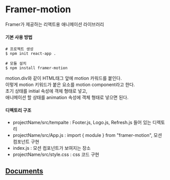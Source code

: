 # Framer-motion

Framer가 제공하는 리액트용 애니메이션 라이브러리

#### 기본 사용 방법

    # 프로젝트 생성
    $ npm init react-app .

    # 모듈 설치
    $ npm install framer-motion

motion.div와 같이 HTML태그 앞에 motion 카워드를 붙인다.  
이렇게 motion 키워드가 붙은 요소를 motion component라고 한다.  
초기 상태를 initial 속성에 객체 형태로 넣고,  
애니메이션 할 상태를 animation 속성에 객체 형태로 넣으면 된다.

#### 디렉토리 구조

-   projectName/src/tempalte : Footer.js, Logo.js, Refresh.js 들어 있는 디렉토리
-   projectName/src/App.js : import { module } from "framer-motion", 모션 컴포넌트 구현
-   index.js : 모션 컴포넌트가 보여지는 장소
-   projectName/src/style.css : css 코드 구현

## [Documents](https://www.framer.com/motion)

